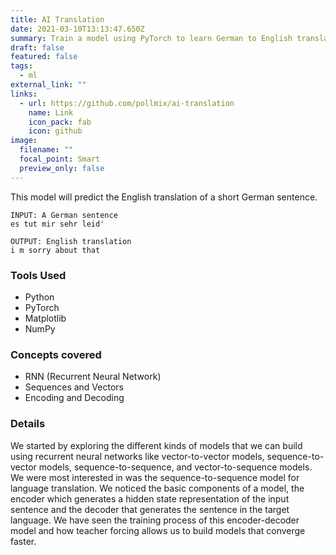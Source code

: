 ```yaml
---
title: AI Translation
date: 2021-03-10T13:13:47.650Z
summary: Train a model using PyTorch to learn German to English translation
draft: false
featured: false
tags:
  - ml
external_link: ""
links:
  - url: https://github.com/pollmix/ai-translation
    name: Link
    icon_pack: fab
    icon: github
image:
  filename: ""
  focal_point: Smart
  preview_only: false
---
```


This model will predict the English translation of a short German sentence.

```
INPUT: A German sentence
es tut mir sehr leid'

OUTPUT: English translation
i m sorry about that
```

### Tools Used

- Python
- PyTorch
- Matplotlib
- NumPy

### Concepts covered

- RNN (Recurrent Neural Network)
- Sequences and Vectors
- Encoding and Decoding

### Details

We started by exploring the different kinds of models that we can build using recurrent neural networks like vector-to-vector models, sequence-to-vector models, sequence-to-sequence, and vector-to-sequence models. We were most interested in was the sequence-to-sequence model for language translation. We noticed the basic components of a model, the encoder which generates a hidden state representation of the input sentence and the decoder that generates the sentence in the target language. We have seen the training process of this encoder-decoder model and how teacher forcing allows us to build models that converge faster.
